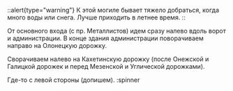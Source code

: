 ::alert{type="warning"}
К этой могиле бывает тяжело добраться, когда много воды или снега. Лучше приходить в летнее время.
::

От основного входа (с пр. Металлистов) идем сразу налево вдоль ворот и администрации. В конце здания администрации поворачиваем направо на Олонецкую дорожку.

Сворачиваем налево на Кахетинскую дорожку (после Онежской и Галицкой дорожек и перед Мезенской и Углической дорожками).

Где-то с левой стороны (допишем).
:spinner
